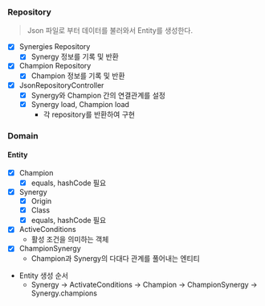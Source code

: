 ### Repository

> Json 파일로 부터 데이터를 불러와서 Entity를 생성한다.

- [X] Synergies Repository
    - [X] Synergy 정보를 기록 및 반환
- [X] Champion Repository
    - [X] Champion 정보를 기록 및 반환
- [X] JsonRepositoryController
    - [X] Synergy와 Champion 간의 연결관계를 설정
    - [X] Synergy load, Champion load
        - 각 repository를 반환하여 구현

### Domain

#### Entity

- [X] Champion
    - [X] equals, hashCode 필요
- [X] Synergy
    - [X] Origin
    - [X] Class
    - [X] equals, hashCode 필요
- [X] ActiveConditions
    - 활성 조건을 의미하는 객체
- [X] ChampionSynergy
    - Champion과 Synergy의 다대다 관계를 풀어내는 엔티티

- Entity 생성 순서
    - Synergy -> ActivateConditions -> Champion -> ChampionSynergy -> Synergy.champions